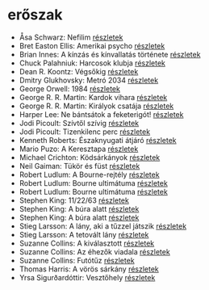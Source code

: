 # erőszak

- Åsa Schwarz: Nefilim [részletek](_details/%C3%85sa%20Schwarz.md#id_683)
- Bret Easton Ellis: Amerikai psycho [részletek](_details/Bret%20Easton%20Ellis.md#id_1446)
- Brian Innes: A kínzás és kínvallatás története [részletek](_details/Brian%20Innes.md#id_1448)
- Chuck Palahniuk: Harcosok klubja [részletek](_details/Chuck%20Palahniuk.md#id_660)
- Dean R. Koontz: Végsőkig [részletek](_details/Dean%20R.%20Koontz.md#id_1071)
- Dmitry Glukhovsky: Metró 2034 [részletek](_details/Dmitry%20Glukhovsky.md#id_355)
- George Orwell: 1984 [részletek](_details/George%20Orwell.md#id_364)
- George R. R. Martin: Kardok vihara [részletek](_details/George%20R.%20R.%20Martin.md#id_424)
- George R. R. Martin: Királyok csatája [részletek](_details/George%20R.%20R.%20Martin.md#id_418)
- Harper Lee: Ne bántsátok a feketerigót! [részletek](_details/Harper%20Lee.md#id_987)
- Jodi Picoult: Szívtől szívig [részletek](_details/Jodi%20Picoult.md#id_351)
- Jodi Picoult: Tizenkilenc perc [részletek](_details/Jodi%20Picoult.md#id_348)
- Kenneth Roberts: Északnyugati átjáró [részletek](_details/Kenneth%20Roberts.md#id_745)
- Mario Puzo: A Keresztapa [részletek](_details/Mario%20Puzo.md#id_283)
- Michael Crichton: Ködsárkányok [részletek](_details/Michael%20Crichton.md#id_755)
- Neil Gaiman: Tükör és füst [részletek](_details/Neil%20Gaiman.md#id_1434)
- Robert Ludlum: A Bourne-rejtély [részletek](_details/Robert%20Ludlum.md#id_30)
- Robert Ludlum: Bourne ultimátuma [részletek](_details/Robert%20Ludlum.md#id_31)
- Robert Ludlum: Bourne ultimátuma [részletek](_details/Robert%20Ludlum.md#id_32)
- Stephen King: 11/22/63 [részletek](_details/Stephen%20King.md#id_523)
- Stephen King: A búra alatt [részletek](_details/Stephen%20King.md#id_556)
- Stephen King: A búra alatt [részletek](_details/Stephen%20King.md#id_557)
- Stieg Larsson: A lány, aki a tűzzel játszik [részletek](_details/Stieg%20Larsson.md#id_26)
- Stieg Larsson: A tetovált lány [részletek](_details/Stieg%20Larsson.md#id_29)
- Suzanne Collins: A kiválasztott [részletek](_details/Suzanne%20Collins.md#id_83)
- Suzanne Collins: Az éhezők viadala [részletek](_details/Suzanne%20Collins.md#id_81)
- Suzanne Collins: Futótűz [részletek](_details/Suzanne%20Collins.md#id_82)
- Thomas Harris: A vörös sárkány [részletek](_details/Thomas%20Harris.md#id_1031)
- Yrsa Sigurðardóttir: Vesztőhely [részletek](_details/Yrsa%20Sigur%C3%B0ard%C3%B3ttir.md#id_1733)
